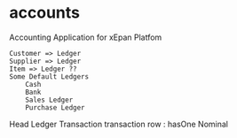 # accounts
Accounting Application for xEpan Platfom

	Customer => Ledger
	Supplier => Ledger
	Item => Ledger ??
	Some Default Ledgers
		Cash
		Bank
		Sales Ledger
		Purchase Ledger

Head
	Ledger
		Transaction
			transaction row : hasOne Nominal